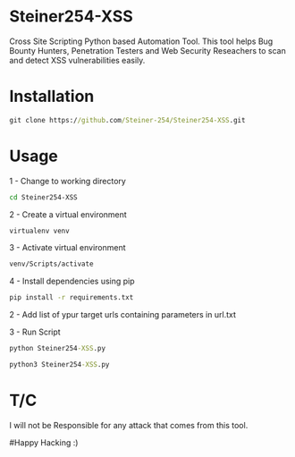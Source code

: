 # Steiner254-XSS
Cross Site Scripting Python based Automation Tool. This tool helps Bug Bounty Hunters, Penetration Testers and Web Security Reseachers to scan and detect XSS vulnerabilities easily.

# Installation
```cmd
git clone https://github.com/Steiner-254/Steiner254-XSS.git
```

# Usage
1 - Change to working directory
```bash
cd Steiner254-XSS
```

2 - Create a virtual environment
```cmd
virtualenv venv
```

3 - Activate virtual environment
```cmd
venv/Scripts/activate
```

4 - Install dependencies using pip
```cmd
pip install -r requirements.txt
```

2 - Add list of ypur target urls containing parameters in url.txt

3 - Run Script
```cmd
python Steiner254-XSS.py
```
```cmd
python3 Steiner254-XSS.py
```

# T/C
I will not be Responsible for any attack that comes from this tool.

#Happy Hacking :)